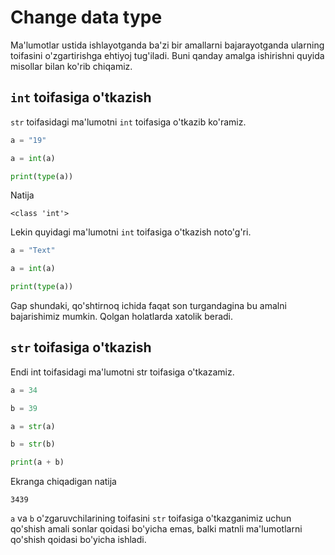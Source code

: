 # Change data type

Ma'lumotlar ustida ishlayotganda ba'zi bir amallarni bajarayotganda ularning 
toifasini o'zgartirishga ehtiyoj tug'iladi. Buni qanday amalga ishirishni quyida
misollar bilan ko'rib chiqamiz.

## `int` toifasiga o'tkazish

`str` toifasidagi ma'lumotni `int` toifasiga o'tkazib ko'ramiz.

```python {3}
a = "19"

a = int(a)

print(type(a))
```

Natija

```text
<class 'int'>
```

Lekin quyidagi ma'lumotni `int` toifasiga o'tkazish noto'g'ri.

```python
a = "Text"

a = int(a)

print(type(a))
```

Gap shundaki, qo'shtirnoq ichida faqat son turgandagina bu 
amalni bajarishimiz mumkin. Qolgan holatlarda xatolik beradi.

## `str` toifasiga o'tkazish

Endi int toifasidagi ma'lumotni str toifasiga o'tkazamiz.

```python {5,7}
a = 34

b = 39

a = str(a)

b = str(b)

print(a + b)
```

Ekranga chiqadigan natija

```text
3439
```

`a` va `b` o'zgaruvchilarining toifasini `str` toifasiga o'tkazganimiz uchun
qo'shish amali sonlar qoidasi bo'yicha emas, balki matnli ma'lumotlarni 
qo'shish qoidasi bo'yicha ishladi.
